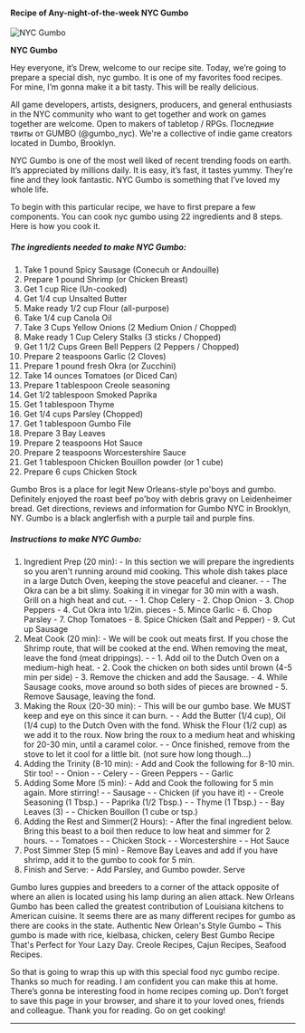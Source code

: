             

#### Recipe of Any-night-of-the-week NYC Gumbo

![NYC Gumbo](https://img-global.cpcdn.com/recipes/dcb943e5b190ba9c/751x532cq70/nyc-gumbo-recipe-main-photo.jpg)

**NYC Gumbo**

Hey everyone, it’s Drew, welcome to our recipe site. Today, we’re going to prepare a special dish, nyc gumbo. It is one of my favorites food recipes. For mine, I’m gonna make it a bit tasty. This will be really delicious.

All game developers, artists, designers, producers, and general enthusiasts in the NYC community who want to get together and work on games together are welcome. Open to makers of tabletop / RPGs. Последние твиты от GUMBO (@gumbo\_nyc). We're a collective of indie game creators located in Dumbo, Brooklyn.

NYC Gumbo is one of the most well liked of recent trending foods on earth. It’s appreciated by millions daily. It is easy, it’s fast, it tastes yummy. They’re fine and they look fantastic. NYC Gumbo is something that I’ve loved my whole life.

To begin with this particular recipe, we have to first prepare a few components. You can cook nyc gumbo using 22 ingredients and 8 steps. Here is how you cook it.

##### The ingredients needed to make NYC Gumbo:

1.  Take 1 pound Spicy Sausage (Conecuh or Andouille)
2.  Prepare 1 pound Shrimp (or Chicken Breast)
3.  Get 1 cup Rice (Un-cooked)
4.  Get 1/4 cup Unsalted Butter
5.  Make ready 1/2 cup Flour (all-purpose)
6.  Take 1/4 cup Canola Oil
7.  Take 3 Cups Yellow Onions (2 Medium Onion / Chopped)
8.  Make ready 1 Cup Celery Stalks (3 sticks / Chopped)
9.  Get 1 1/2 Cups Green Bell Peppers (2 Peppers / Chopped)
10.  Prepare 2 teaspoons Garlic (2 Cloves)
11.  Prepare 1 pound fresh Okra (or Zucchini)
12.  Take 14 ounces Tomatoes (or Diced Can)
13.  Prepare 1 tablespoon Creole seasoning
14.  Get 1/2 tablespoon Smoked Paprika
15.  Get 1 tablespoon Thyme
16.  Get 1/4 cups Parsley (Chopped)
17.  Get 1 tablespoon Gumbo File
18.  Prepare 3 Bay Leaves
19.  Prepare 2 teaspoons Hot Sauce
20.  Prepare 2 teaspoons Worcestershire Sauce
21.  Get 1 tablespoon Chicken Bouillon powder (or 1 cube)
22.  Prepare 6 cups Chicken Stock

Gumbo Bros is a place for legit New Orleans-style po'boys and gumbo. Definitely enjoyed the roast beef po'boy with debris gravy on Leidenheimer bread. Get directions, reviews and information for Gumbo NYC in Brooklyn, NY. Gumbo is a black anglerfish with a purple tail and purple fins.

##### Instructions to make NYC Gumbo:

1.  Ingredient Prep (20 min): - In this section we will prepare the ingredients so you aren't running around mid cooking. This whole dish takes place in a large Dutch Oven, keeping the stove peaceful and cleaner. - - The Okra can be a bit slimy. Soaking it in vinegar for 30 min with a wash. Grill on a high heat and cut. - - 1. Chop Celery - 2. Chop Onion - 3. Chop Peppers - 4. Cut Okra into 1/2in. pieces - 5. Mince Garlic - 6. Chop Parsley - 7. Chop Tomatoes - 8. Spice Chicken (Salt and Pepper) - 9. Cut up Sausage
2.  Meat Cook (20 min): - We will be cook out meats first. If you chose the Shrimp route, that will be cooked at the end. When removing the meat, leave the fond (meat drippings). - - 1. Add oil to the Dutch Oven on a medium-high heat. - 2. Cook the chicken on both sides until brown (4-5 min per side) - 3. Remove the chicken and add the Sausage. - 4. While Sausage cooks, move around so both sides of pieces are browned - 5. Remove Sausage, leaving the fond.
3.  Making the Roux (20-30 min): - This will be our gumbo base. We MUST keep and eye on this since it can burn. - - Add the Butter (1/4 cup), Oil (1/4 cup) to the Dutch Oven with the fond. Whisk the Flour (1/2 cup) as we add it to the roux. Now bring the roux to a medium heat and whisking for 20-30 min, until a caramel color. - - Once finished, remove from the stove to let it cool for a little bit. (not sure how long though…)
4.  Adding the Trinity (8-10 min): - Add and Cook the following for 8-10 min. Stir too! - - Onion - - Celery - - Green Peppers - - Garlic
5.  Adding Some More (5 min): - Add and Cook the following for 5 min again. More stirring! - - Sausage - - Chicken (if you have it) - - Creole Seasoning (1 Tbsp.) - - Paprika (1/2 Tbsp.) - - Thyme (1 Tbsp.) - - Bay Leaves (3) - - Chicken Bouillon (1 cube or tsp.)
6.  Adding the Rest and Simmer(2 Hours): - After the final ingredient below. Bring this beast to a boil then reduce to low heat and simmer for 2 hours. - - Tomatoes - - Chicken Stock - - Worcestershire - - Hot Sauce
7.  Post Simmer Step (5 min) - Remove Bay Leaves and add if you have shrimp, add it to the gumbo to cook for 5 min.
8.  Finish and Serve: - Add Parsley, and Gumbo powder. Serve

Gumbo lures guppies and breeders to a corner of the attack opposite of where an alien is located using his lamp during an alien attack. New Orleans Gumbo has been called the greatest contribution of Louisiana kitchens to American cuisine. It seems there are as many different recipes for gumbo as there are cooks in the state. Authentic New Orlean's Style Gumbo ~ This gumbo is made with rice, kielbasa, chicken, celery Best Gumbo Recipe That's Perfect for Your Lazy Day. Creole Recipes, Cajun Recipes, Seafood Recipes.

So that is going to wrap this up with this special food nyc gumbo recipe. Thanks so much for reading. I am confident you can make this at home. There’s gonna be interesting food in home recipes coming up. Don’t forget to save this page in your browser, and share it to your loved ones, friends and colleague. Thank you for reading. Go on get cooking!

* * *